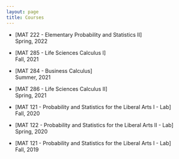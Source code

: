 ```yaml
---
layout: page
title: Courses
---
```

- [MAT 222 - Elementary Probability and Statistics II]   
Spring, 2022

- [MAT 285 - Life Sciences Calculus I]   
Fall, 2021

- [MAT 284 - Business Calculus]  
Summer, 2021

- [MAT 286 - Life Sciences Calculus II]   
Spring, 2021

- [MAT 121 - Probability and Statistics for the Liberal Arts I - Lab]   
Fall, 2020

- [MAT 122 - Probability and Statistics for the Liberal Arts II - Lab]     
Spring, 2020

- [MAT 121 - Probability and Statistics for the Liberal Arts I - Lab]     
Fall, 2019

<!-- - [Modern Computational Statistics]({{sites.baseurl}}/courses/mcs-f19.html)  
Fall, 2019 -->
